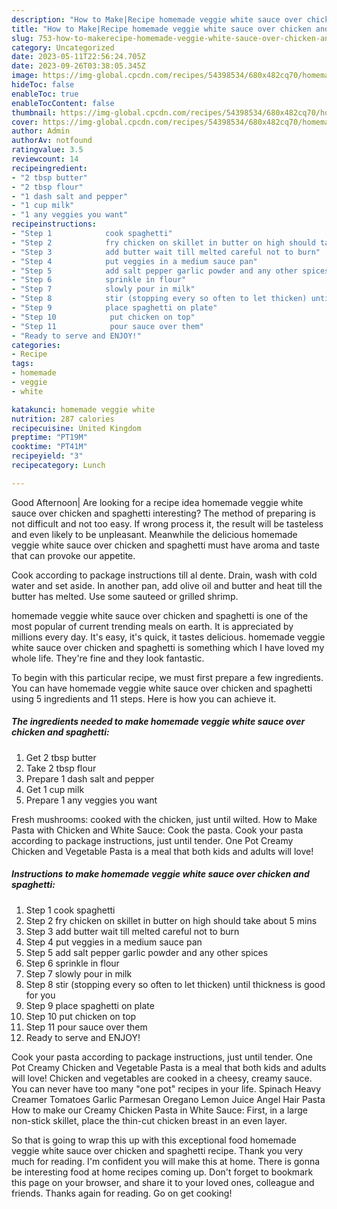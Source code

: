 ```yaml
---
description: "How to Make|Recipe homemade veggie white sauce over chicken and spaghetti {That is Delicious"
title: "How to Make|Recipe homemade veggie white sauce over chicken and spaghetti {That is Delicious"
slug: 753-how-to-makerecipe-homemade-veggie-white-sauce-over-chicken-and-spaghetti-that-is-delicious
category: Uncategorized
date: 2023-05-11T22:56:24.705Z
date: 2023-09-26T03:38:05.345Z
image: https://img-global.cpcdn.com/recipes/54398534/680x482cq70/homemade-veggie-white-sauce-over-chicken-and-spaghetti-recipe-main-photo.jpg
hideToc: false
enableToc: true
enableTocContent: false
thumbnail: https://img-global.cpcdn.com/recipes/54398534/680x482cq70/homemade-veggie-white-sauce-over-chicken-and-spaghetti-recipe-main-photo.jpg
cover: https://img-global.cpcdn.com/recipes/54398534/680x482cq70/homemade-veggie-white-sauce-over-chicken-and-spaghetti-recipe-main-photo.jpg
author: Admin
authorAv: notfound
ratingvalue: 3.5
reviewcount: 14
recipeingredient:
- "2 tbsp butter"
- "2 tbsp flour"
- "1 dash salt and pepper"
- "1 cup milk"
- "1 any veggies you want"
recipeinstructions:
- "Step 1            cook spaghetti"
- "Step 2            fry chicken on skillet in butter on high should take about 5 mins"
- "Step 3            add butter wait till melted careful not to burn"
- "Step 4            put veggies in a medium sauce pan"
- "Step 5            add salt pepper garlic powder and any other spices"
- "Step 6            sprinkle in flour"
- "Step 7            slowly pour in milk"
- "Step 8            stir (stopping every so often to let thicken) until thickness is good for you"
- "Step 9            place spaghetti on plate"
- "Step 10            put chicken on top"
- "Step 11            pour sauce over them"
- "Ready to serve and ENJOY!"
categories:
- Recipe
tags:
- homemade
- veggie
- white

katakunci: homemade veggie white 
nutrition: 287 calories
recipecuisine: United Kingdom
preptime: "PT19M"
cooktime: "PT41M"
recipeyield: "3"
recipecategory: Lunch

---
```



Good Afternoon| Are looking for a recipe idea homemade veggie white sauce over chicken and spaghetti interesting? The method of preparing is not difficult and not too easy. If wrong process it, the result will be tasteless and even likely to be unpleasant. Meanwhile the delicious homemade veggie white sauce over chicken and spaghetti must have aroma and taste that can provoke our appetite.





Cook according to package instructions till al dente. Drain, wash with cold water and set aside. In another pan, add olive oil and butter and heat till the butter has melted. Use some sauteed or grilled shrimp.

homemade veggie white sauce over chicken and spaghetti is one of the most popular of current trending meals on earth. It is appreciated by millions every day. It's easy, it's quick, it tastes delicious. homemade veggie white sauce over chicken and spaghetti is something which I have loved my whole life. They're fine and they look fantastic.


To begin with this particular recipe, we must first prepare a few ingredients. You can have homemade veggie white sauce over chicken and spaghetti using 5 ingredients and 11 steps. Here is how you can achieve it.

<!--inarticleads1-->

##### The ingredients needed to make homemade veggie white sauce over chicken and spaghetti:

1. Get 2 tbsp butter
1. Take 2 tbsp flour
1. Prepare 1 dash salt and pepper
1. Get 1 cup milk
1. Prepare 1 any veggies you want


Fresh mushrooms: cooked with the chicken, just until wilted. How to Make Pasta with Chicken and White Sauce: Cook the pasta. Cook your pasta according to package instructions, just until tender. One Pot Creamy Chicken and Vegetable Pasta is a meal that both kids and adults will love! 

<!--inarticleads2-->

##### Instructions to make homemade veggie white sauce over chicken and spaghetti:

1. Step 1            cook spaghetti
1. Step 2            fry chicken on skillet in butter on high should take about 5 mins
1. Step 3            add butter wait till melted careful not to burn
1. Step 4            put veggies in a medium sauce pan
1. Step 5            add salt pepper garlic powder and any other spices
1. Step 6            sprinkle in flour
1. Step 7            slowly pour in milk
1. Step 8            stir (stopping every so often to let thicken) until thickness is good for you
1. Step 9            place spaghetti on plate
1. Step 10            put chicken on top
1. Step 11            pour sauce over them
1. Ready to serve and ENJOY!

Cook your pasta according to package instructions, just until tender. One Pot Creamy Chicken and Vegetable Pasta is a meal that both kids and adults will love! Chicken and vegetables are cooked in a cheesy, creamy sauce. You can never have too many &#34;one pot&#34; recipes in your life. Spinach Heavy Creamer Tomatoes Garlic Parmesan Oregano Lemon Juice Angel Hair Pasta How to make our Creamy Chicken Pasta in White Sauce: First, in a large non-stick skillet, place the thin-cut chicken breast in an even layer. 

So that is going to wrap this up with this exceptional food homemade veggie white sauce over chicken and spaghetti recipe. Thank you very much for reading. I'm confident you will make this at home. There is gonna be interesting food at home recipes coming up. Don't forget to bookmark this page on your browser, and share it to your loved ones, colleague and friends. Thanks again for reading. Go on get cooking!
